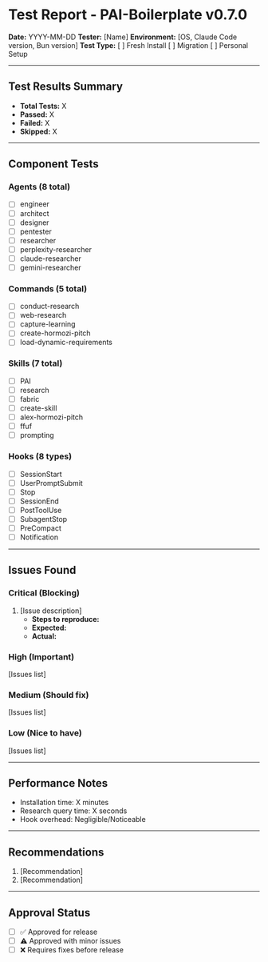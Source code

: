 # Test Report - PAI-Boilerplate v0.7.0

**Date:** YYYY-MM-DD
**Tester:** [Name]
**Environment:** [OS, Claude Code version, Bun version]
**Test Type:** [ ] Fresh Install [ ] Migration [ ] Personal Setup

---

## Test Results Summary

- **Total Tests:** X
- **Passed:** X
- **Failed:** X
- **Skipped:** X

---

## Component Tests

### Agents (8 total)
- [ ] engineer
- [ ] architect
- [ ] designer
- [ ] pentester
- [ ] researcher
- [ ] perplexity-researcher
- [ ] claude-researcher
- [ ] gemini-researcher

### Commands (5 total)
- [ ] conduct-research
- [ ] web-research
- [ ] capture-learning
- [ ] create-hormozi-pitch
- [ ] load-dynamic-requirements

### Skills (7 total)
- [ ] PAI
- [ ] research
- [ ] fabric
- [ ] create-skill
- [ ] alex-hormozi-pitch
- [ ] ffuf
- [ ] prompting

### Hooks (8 types)
- [ ] SessionStart
- [ ] UserPromptSubmit
- [ ] Stop
- [ ] SessionEnd
- [ ] PostToolUse
- [ ] SubagentStop
- [ ] PreCompact
- [ ] Notification

---

## Issues Found

### Critical (Blocking)
1. [Issue description]
   - **Steps to reproduce:**
   - **Expected:**
   - **Actual:**

### High (Important)
[Issues list]

### Medium (Should fix)
[Issues list]

### Low (Nice to have)
[Issues list]

---

## Performance Notes

- Installation time: X minutes
- Research query time: X seconds
- Hook overhead: Negligible/Noticeable

---

## Recommendations

1. [Recommendation]
2. [Recommendation]

---

## Approval Status

- [ ] ✅ Approved for release
- [ ] ⚠️ Approved with minor issues
- [ ] ❌ Requires fixes before release
